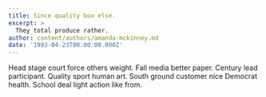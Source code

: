 ```yaml
---
title: Since quality box else.
excerpt: >
  They total produce rather.
author: content/authors/amanda-mckinney.md
date: '1993-04-23T00:00:00.000Z'
---
```

Head stage court force others weight. Fall media better paper. Century lead participant. Quality sport human art. South ground customer nice Democrat health. School deal light action like from.